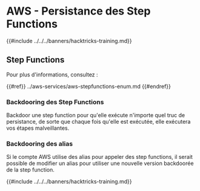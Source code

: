 # AWS - Persistance des Step Functions

{{#include ../../../banners/hacktricks-training.md}}

## Step Functions

Pour plus d'informations, consultez :

{{#ref}}
../aws-services/aws-stepfunctions-enum.md
{{#endref}}

### Backdooring des Step Functions

Backdoor une step function pour qu'elle exécute n'importe quel truc de persistance, de sorte que chaque fois qu'elle est exécutée, elle exécutera vos étapes malveillantes.

### Backdooring des alias

Si le compte AWS utilise des alias pour appeler des step functions, il serait possible de modifier un alias pour utiliser une nouvelle version backdoorée de la step function.

{{#include ../../../banners/hacktricks-training.md}}

